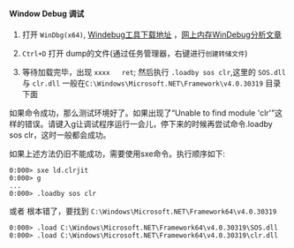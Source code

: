 #### Window Debug 调试

1. 打开 `WinDbg(x64)`, [Windebug工具下载地址](http://www.windbg.org/) ，[网上内存WinDebug分析文章](https://www.cnblogs.com/tianqing/p/7630636.html)

2. `Ctrl+D` 打开 dump的文件(通过任务管理器，右键进行`创建转储文件`)

3. 等待加载完毕，出现  `xxxx   ret`; 然后执行 `.loadby sos clr`,这里的 `SOS.dll` 与 `clr.dll` 一般在`C:\Windows\Microsoft.NET\Framework\v4.0.30319` 目录下面

如果命令成功，那么测试环境好了。如果出现了“Unable to find module 'clr'”这样的错误。请键入g让调试程序运行一会儿，停下来的时候再尝试命令.loadby sos clr，这时一般都会成功。

如果上述方法仍旧不能成功，需要使用sxe命令。执行顺序如下:

```
0:000> sxe ld.clrjit
0:000> g
...
0:000> .loadby sos clr
```

或者 根本错了，要找到 `C:\Windows\Microsoft.NET\Framework64\v4.0.30319`

```
0:000> .load C:\Windows\Microsoft.NET\Framework64\v4.0.30319\SOS.dll
0:000> .load C:\Windows\Microsoft.NET\Framework64\v4.0.30319\clr.dll
```
